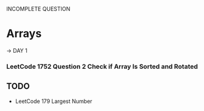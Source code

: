 INCOMPLETE QUESTION

# Arrays

-> DAY 1

### LeetCode 1752 Question 2 Check if Array Is Sorted and Rotated








## TODO
- LeetCode 179 Largest Number 

